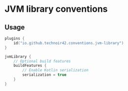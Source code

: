 JVM library conventions
=======================

## Usage

```kotlin
plugins {
    id("io.github.technoir42.conventions.jvm-library")
}

jvmLibrary {
    // Optional build features
    buildFeatures {
        // Enable Kotlin serialization
        serialization = true
    }
}
```
